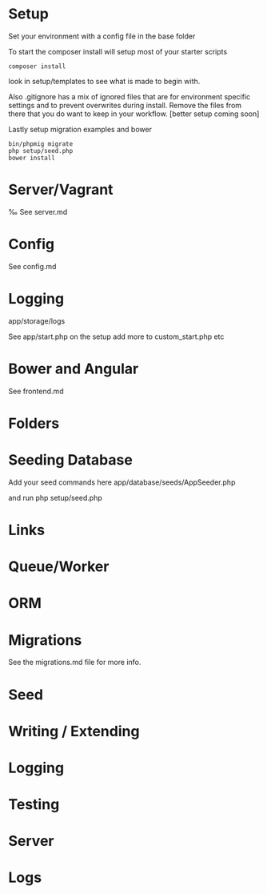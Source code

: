 # Setup

Set your environment with a config file in the base folder

To start the composer install will setup most of your starter scripts

~~~
composer install
~~~

look in setup/templates to see what is made to begin with.

Also .gitignore has a mix of ignored files that are for environment specific settings and to prevent overwrites during install.
Remove the files from there that you do want to keep in your workflow. [better setup coming soon]

Lastly setup migration examples and bower

~~~
bin/phpmig migrate
php setup/seed.php
bower install
~~~

# Server/Vagrant
‰
See server.md

# Config

See config.md

# Logging

app/storage/logs

See app/start.php on the setup
add more to custom_start.php etc

# Bower and Angular

See frontend.md

# Folders

# Seeding Database

Add your seed commands here
app/database/seeds/AppSeeder.php

and run php setup/seed.php

# Links

# Queue/Worker

# ORM

# Migrations

See the migrations.md file for more info.


# Seed

# Writing / Extending

# Logging

# Testing

# Server

# Logs


